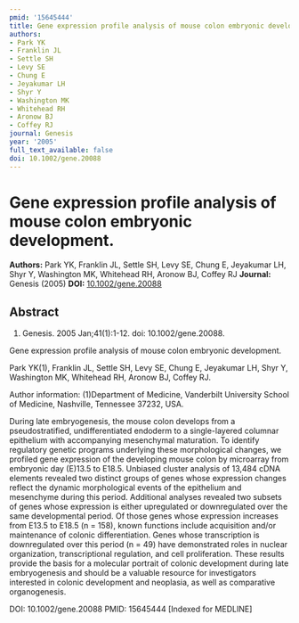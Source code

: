 ```yaml
---
pmid: '15645444'
title: Gene expression profile analysis of mouse colon embryonic development.
authors:
- Park YK
- Franklin JL
- Settle SH
- Levy SE
- Chung E
- Jeyakumar LH
- Shyr Y
- Washington MK
- Whitehead RH
- Aronow BJ
- Coffey RJ
journal: Genesis
year: '2005'
full_text_available: false
doi: 10.1002/gene.20088
---
```


# Gene expression profile analysis of mouse colon embryonic development.
**Authors:** Park YK, Franklin JL, Settle SH, Levy SE, Chung E, Jeyakumar LH, Shyr Y, Washington MK, Whitehead RH, Aronow BJ, Coffey RJ
**Journal:** Genesis (2005)
**DOI:** [10.1002/gene.20088](https://doi.org/10.1002/gene.20088)

## Abstract

1. Genesis. 2005 Jan;41(1):1-12. doi: 10.1002/gene.20088.

Gene expression profile analysis of mouse colon embryonic development.

Park YK(1), Franklin JL, Settle SH, Levy SE, Chung E, Jeyakumar LH, Shyr Y, 
Washington MK, Whitehead RH, Aronow BJ, Coffey RJ.

Author information:
(1)Department of Medicine, Vanderbilt University School of Medicine, Nashville, 
Tennessee 37232, USA.

During late embryogenesis, the mouse colon develops from a pseudostratified, 
undifferentiated endoderm to a single-layered columnar epithelium with 
accompanying mesenchymal maturation. To identify regulatory genetic programs 
underlying these morphological changes, we profiled gene expression of the 
developing mouse colon by microarray from embryonic day (E)13.5 to E18.5. 
Unbiased cluster analysis of 13,484 cDNA elements revealed two distinct groups 
of genes whose expression changes reflect the dynamic morphological events of 
the epithelium and mesenchyme during this period. Additional analyses revealed 
two subsets of genes whose expression is either upregulated or downregulated 
over the same developmental period. Of those genes whose expression increases 
from E13.5 to E18.5 (n = 158), known functions include acquisition and/or 
maintenance of colonic differentiation. Genes whose transcription is 
downregulated over this period (n = 49) have demonstrated roles in nuclear 
organization, transcriptional regulation, and cell proliferation. These results 
provide the basis for a molecular portrait of colonic development during late 
embryogenesis and should be a valuable resource for investigators interested in 
colonic development and neoplasia, as well as comparative organogenesis.

DOI: 10.1002/gene.20088
PMID: 15645444 [Indexed for MEDLINE]
